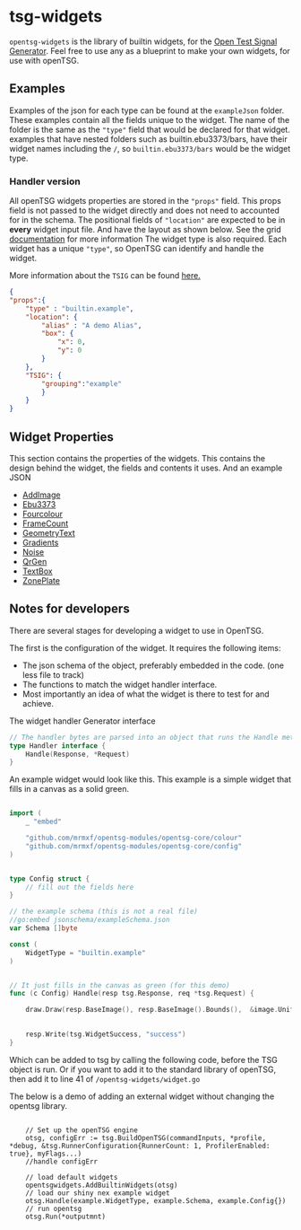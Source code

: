 # tsg-widgets

`opentsg-widgets` is the library of builtin widgets,
for the [Open Test Signal Generator](https://opentsg.studio/).
Feel free to use any as a blueprint to make your own widgets,
for use with openTSG.

## Examples

Examples of the json for each type can be found at the `exampleJson` folder.
These examples contain all the fields unique to the widget. The name of the folder
is the same as the `"type"` field that would be declared for that widget. examples that have nested
folders such as builtin.ebu3373/bars, have their widget names including the `/`, so
`builtin.ebu3373/bars` would be the widget type.

### Handler version

All openTSG widgets properties are stored in the `"props"` field. This props field
is not passed to the widget directly and does not need to accounted for in the schema.
The positional fields of `"location"` are expected to be in **every** widget input file. And have the
layout as shown below. See the grid [documentation](../opentsg-core/gridgen/readme.md#the-location-system) for more information
The widget type is also required. Each widget has a unique `"type"`,
so OpenTSG can identify and handle the widget.

More information about the `TSIG` can be found [here.](../opentsg-core/gridgen/readme.md#the-tsig-property)

```json
{
"props":{
    "type" : "builtin.example",
    "location": {
        "alias" : "A demo Alias",
        "box": {
            "x": 0,
            "y": 0
        }
    },
    "TSIG": {
        "grouping":"example"
        }
    }
}

```

## Widget Properties

This section contains the properties of the widgets.
This contains the design behind the widget, the fields
and contents it uses. And an example JSON

- [AddImage](./addimage/readme.md)
- [Ebu3373](./ebu3373/readme.md)
- [Fourcolour](./fourcolour/readme.md)
- [FrameCount](./framecount/readme.md)
- [GeometryText](./geometryText/readme.md)
- [Gradients](./gradients/readme.md)
- [Noise](./noise/readme.md)
- [QrGen](./qrgen/readme.md)
- [TextBox](./textbox/readme.md)
- [ZonePlate](./zoneplate/readme.md)

## Notes for developers

There are several stages for developing a widget to use in OpenTSG.

The first is the configuration of the widget. It
requires the following items:

- The json schema of the object, preferably embedded in the code.
(one less file to track)
- The functions to match the widget handler interface.
- Most importantly an idea of what the widget is there to test for and
achieve.

The widget handler Generator interface

```go
// The handler bytes are parsed into an object that runs the Handle method.
type Handler interface {
    Handle(Response, *Request)
}
```

An example widget would look like this.
This example is a simple widget that fills in a canvas as a solid green.

```go

import (
    _ "embed"

    "github.com/mrmxf/opentsg-modules/opentsg-core/colour"
    "github.com/mrmxf/opentsg-modules/opentsg-core/config"
)


type Config struct {
    // fill out the fields here
}

// the example schema (this is not a real file)
//go:embed jsonschema/exampleSchema.json
var Schema []byte

const (
    WidgetType = "builtin.example"
)


// It just fills in the canvas as green (for this demo)
func (c Config) Handle(resp tsg.Response, req *tsg.Request) {

    draw.Draw(resp.BaseImage(), resp.BaseImage().Bounds(),  &image.Uniform{color.RGBA{G: 0xff, A: 0xff}}, image.Point{}, draw.Over)
    

    resp.Write(tsg.WidgetSuccess, "success")
}
```

Which can be added to tsg by calling the following code,
before the TSG object is run. Or if you want to add it to the standard library of
openTSG, then add it to line 41 of `/opentsg-widgets/widget.go`

The below is a demo of adding an external widget
without changing the opentsg library.

```golang

    // Set up the openTSG engine
    otsg, configErr := tsg.BuildOpenTSG(commandInputs, *profile, *debug, &tsg.RunnerConfiguration{RunnerCount: 1, ProfilerEnabled: true}, myFlags...)
    //handle configErr

    // load default widgets
    opentsgwidgets.AddBuiltinWidgets(otsg)
    // load our shiny nex example widget
    otsg.Handle(example.WidgetType, example.Schema, example.Config{})
    // run opentsg
    otsg.Run(*outputmnt)
```
